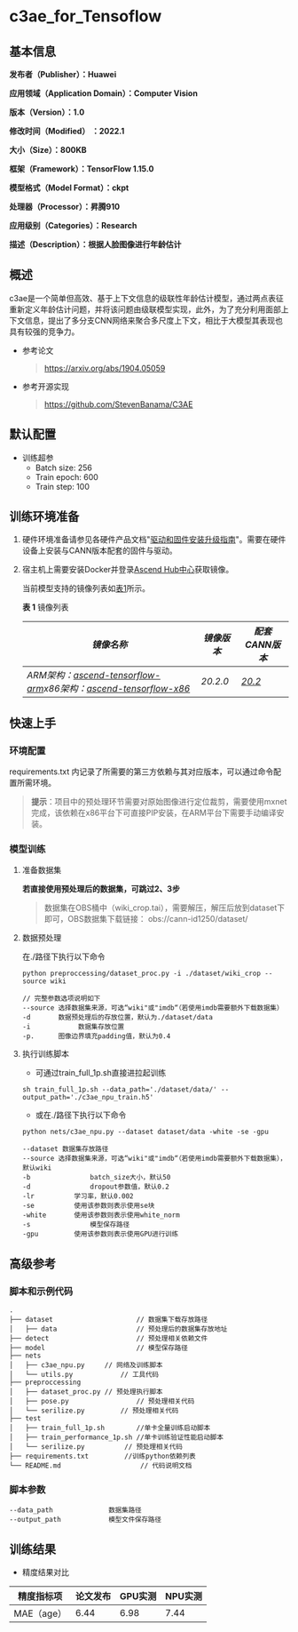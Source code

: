 # c3ae_for_Tensoflow


## 基本信息

**发布者（Publisher）：Huawei**

**应用领域（Application Domain）：Computer Vision**

**版本（Version）：1.0**

**修改时间（Modified） ：2022.1**

**大小（Size）：800KB**

**框架（Framework）：TensorFlow 1.15.0**

**模型格式（Model Format）：ckpt**

**处理器（Processor）：昇腾910**

**应用级别（Categories）：Research**

**描述（Description）：根据人脸图像进行年龄估计**

## 概述

c3ae是一个简单但高效、基于上下文信息的级联性年龄估计模型，通过两点表征重新定义年龄估计问题，并将该问题由级联模型实现，此外，为了充分利用面部上下文信息，提出了多分支CNN网络来聚合多尺度上下文，相比于大模型其表现也具有较强的竞争力。

- 参考论文

  > https://arxiv.org/abs/1904.05059

- 参考开源实现

  > https://github.com/StevenBanama/C3AE

## 默认配置

- 训练超参
  - Batch size: 256
  - Train epoch: 600
  - Train step: 100

## 训练环境准备

1. 硬件环境准备请参见各硬件产品文档"[驱动和固件安装升级指南](https://gitee.com/link?target=https%3A%2F%2Fsupport.huawei.com%2Fenterprise%2Fzh%2Fcategory%2Fai-computing-platform-pid-1557196528909)"。需要在硬件设备上安装与CANN版本配套的固件与驱动。

2. 宿主机上需要安装Docker并登录[Ascend Hub中心](https://gitee.com/link?target=https%3A%2F%2Fascendhub.huawei.com%2F%23%2Fdetail%3Fname%3Dascend-tensorflow-arm)获取镜像。

   当前模型支持的镜像列表如[表1](https://gitee.com/alvin_yan/modelzoo_demo/tree/master/LeNet_ID0127_for_TensorFlow#zh-cn_topic_0000001074498056_table1519011227314)所示。

   **表 1** 镜像列表

   | *镜像名称*                                                   | *镜像版本* | *配套CANN版本*                                               |
   | ------------------------------------------------------------ | ---------- | ------------------------------------------------------------ |
   | *ARM架构：[ascend-tensorflow-arm](https://gitee.com/link?target=https%3A%2F%2Fascend.huawei.com%2Fascendhub%2F%23%2Fdetail%3Fname%3Dascend-tensorflow-arm)x86架构：[ascend-tensorflow-x86](https://gitee.com/link?target=https%3A%2F%2Fascend.huawei.com%2Fascendhub%2F%23%2Fdetail%3Fname%3Dascend-tensorflow-x86)* | *20.2.0*   | *[20.2](https://gitee.com/link?target=https%3A%2F%2Fsupport.huawei.com%2Fenterprise%2Fzh%2Fascend-computing%2Fcann-pid-251168373%2Fsoftware)* |

## 快速上手

### 环境配置

requirements.txt 内记录了所需要的第三方依赖与其对应版本，可以通过命令配置所需环境。

> **提示**：项目中的预处理环节需要对原始图像进行定位裁剪，需要使用mxnet完成，该依赖在x86平台下可直接PIP安装，在ARM平台下需要手动编译安装。

### 模型训练

1. 准备数据集

   **若直接使用预处理后的数据集，可跳过2、3步**

   > 数据集在OBS桶中（wiki_crop.tai），需要解压，解压后放到dataset下即可，OBS数据集下载链接：&#x2028;obs://cann-id1250/dataset/

2. 数据预处理

   在./路径下执行以下命令

   ```
   python preproccessing/dataset_proc.py -i ./dataset/wiki_crop --source wiki
   ```

   ```
   // 完整参数选项说明如下
   --source 选择数据集来源，可选“wiki"或"imdb“（若使用imdb需要额外下载数据集）
   -d       数据预处理后的存放位置，默认为./dataset/data
   -i			 数据集存放位置
   -p.      图像边界填充padding值，默认为0.4
   ```

3. 执行训练脚本

   - 可通过train_full_1p.sh直接进拉起训练

   ```
   sh train_full_1p.sh --data_path='./dataset/data/' --output_path='./c3ae_npu_train.h5'
   ```

   - 或在./路径下执行以下命令

   ```
   python nets/c3ae_npu.py --dataset dataset/data -white -se -gpu
   ```

   ```
   --dataset 数据集存放路径
   --source 选择数据集来源，可选“wiki"或"imdb“（若使用imdb需要额外下载数据集），默认wiki
   -b 				batch_size大小，默认50
   -d 				dropout参数值，默认0.2
   -lr 			学习率，默认0.002
   -se 			使用该参数则表示使用se块
   -white 		使用该参数则表示使用white_norm
   -s 				模型保存路径
   -gpu			使用该参数则表示使用GPU进行训练
   ```

## 高级参考

### 脚本和示例代码

```
.
├── dataset 					// 数据集下载存放路径
│   ├── data 					// 预处理后的数据集存放地址
├── detect 						// 预处理相关依赖文件
├── model 						// 模型保存路径
├── nets 
│   ├── c3ae_npu.py 	// 网络及训练脚本
│   └── utils.py 			// 工具代码
├── preproccessing
│   ├── dataset_proc.py // 预处理执行脚本
│   ├── pose.py 				// 预处理相关代码
│   └── serilize.py 		// 预处理相关代码
├── test
│   ├── train_full_1p.sh        //单卡全量训练启动脚本
│   ├── train_performance_1p.sh //单卡训练验证性能启动脚本
│   └── serilize.py 		 // 预处理相关代码
├── requirements.txt 		 //训练python依赖列表
└── README.md 					 // 代码说明文档
```

### 脚本参数

```
--data_path              数据集路径
--output_path            模型文件保存路径
```

## 训练结果

- 精度结果对比

| 精度指标项 | 论文发布 | GPU实测 | NPU实测 |
| ---------- | -------- | :------ | ------- |
| MAE（age） | 6.44     | 6.98    | 7.44    |
